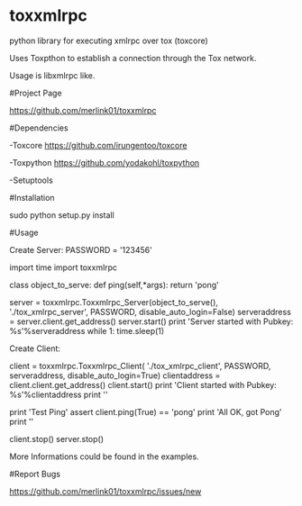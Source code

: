 # toxxmlrpc

python library for executing xmlrpc over tox (toxcore)

Uses Toxpthon to establish a connection through the Tox network.

Usage is libxmlrpc like.

#Project Page

https://github.com/merlink01/toxxmlrpc

#Dependencies

-Toxcore https://github.com/irungentoo/toxcore

-Toxpython https://github.com/yodakohl/toxpython

-Setuptools

#Installation

sudo  python setup.py install

#Usage 

Create Server:
PASSWORD = '123456'

import time
import toxxmlrpc

class object_to_serve:
    def ping(self,*args):
        return 'pong'

server = toxxmlrpc.Toxxmlrpc_Server(object_to_serve(), './tox_xmlrpc_server', PASSWORD, disable_auto_login=False)
serveraddress = server.client.get_address()
server.start()
print 'Server started with Pubkey: %s'%serveraddress
while 1:
    time.sleep(1)

Create Client:

client = toxxmlrpc.Toxxmlrpc_Client( './tox_xmlrpc_client', PASSWORD, serveraddress, disable_auto_login=True)
clientaddress = client.client.get_address()
client.start()
print 'Client started with Pubkey: %s'%clientaddress
print ''

print 'Test Ping'
assert client.ping(True) == 'pong'
print 'All OK, got Pong'
print ''

client.stop()
server.stop()

More Informations could be found in the examples.


#Report Bugs

https://github.com/merlink01/toxxmlrpc/issues/new